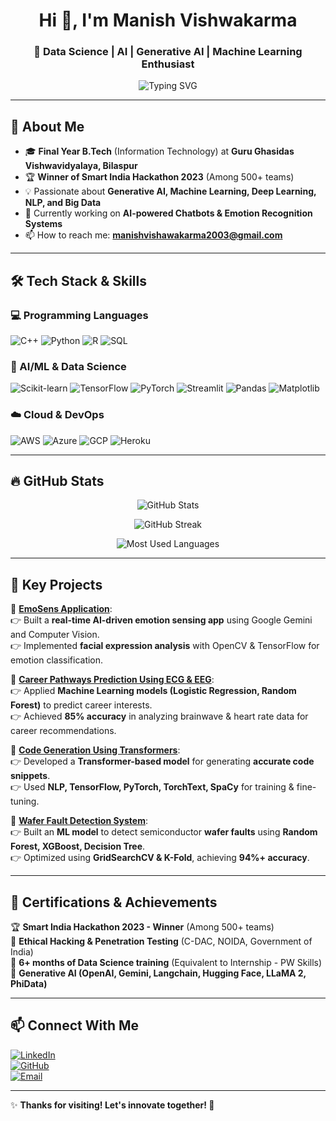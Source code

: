 <!-- Profile Header -->
<h1 align="center">Hi 👋, I'm Manish Vishwakarma</h1>
<h3 align="center">🚀 Data Science | AI | Generative AI | Machine Learning Enthusiast</h3>

<p align="center">
  <img src="https://readme-typing-svg.herokuapp.com?font=Fira+Code&pause=1000&color=F75C7E&width=435&lines=Welcome+to+my+GitHub+profile!;AI+%7C+ML+%7C+Big+Data+%7C+Generative+AI+🚀;Building+cool+projects+with+Python+%F0%9F%92%BB" alt="Typing SVG" />
</p>

---

## 📌 **About Me**  

- 🎓 **Final Year B.Tech** (Information Technology) at **Guru Ghasidas Vishwavidyalaya, Bilaspur**  
- 🏆 **Winner of Smart India Hackathon 2023** (Among 500+ teams)  
- 💡 Passionate about **Generative AI, Machine Learning, Deep Learning, NLP, and Big Data**  
- 🔭 Currently working on **AI-powered Chatbots & Emotion Recognition Systems**  
- 📫 How to reach me: **[manishvishawakarma2003@gmail.com](mailto:manishvishawakarma2003@gmail.com)**  

---

## 🛠 **Tech Stack & Skills**  

### **💻 Programming Languages**
![C++](https://img.shields.io/badge/C%2B%2B-00599C?style=for-the-badge&logo=c%2B%2B&logoColor=white)
![Python](https://img.shields.io/badge/Python-3776AB?style=for-the-badge&logo=python&logoColor=white)
![R](https://img.shields.io/badge/R-276DC3?style=for-the-badge&logo=r&logoColor=white)
![SQL](https://img.shields.io/badge/SQL-4479A1?style=for-the-badge&logo=postgresql&logoColor=white)

### **🔬 AI/ML & Data Science**
![Scikit-learn](https://img.shields.io/badge/Scikit--learn-F7931E?style=for-the-badge&logo=scikit-learn&logoColor=white)
![TensorFlow](https://img.shields.io/badge/TensorFlow-FF6F00?style=for-the-badge&logo=tensorflow&logoColor=white)
![PyTorch](https://img.shields.io/badge/PyTorch-EE4C2C?style=for-the-badge&logo=pytorch&logoColor=white)
![Streamlit](https://img.shields.io/badge/Streamlit-FF4B4B?style=for-the-badge&logo=streamlit&logoColor=white)
![Pandas](https://img.shields.io/badge/Pandas-150458?style=for-the-badge&logo=pandas&logoColor=white)
![Matplotlib](https://img.shields.io/badge/Matplotlib-0076A8?style=for-the-badge&logo=matplotlib&logoColor=white)

### **☁️ Cloud & DevOps**
![AWS](https://img.shields.io/badge/AWS-FF9900?style=for-the-badge&logo=amazon-aws&logoColor=white)
![Azure](https://img.shields.io/badge/Microsoft_Azure-0089D6?style=for-the-badge&logo=microsoft-azure&logoColor=white)
![GCP](https://img.shields.io/badge/Google_Cloud-4285F4?style=for-the-badge&logo=google-cloud&logoColor=white)
![Heroku](https://img.shields.io/badge/Heroku-430098?style=for-the-badge&logo=heroku&logoColor=white)

---

## 🔥 **GitHub Stats**  

<p align="center">
  <img src="https://github-readme-stats.vercel.app/api?username=vishwakarma9470&show_icons=true&theme=radical" alt="GitHub Stats" />
</p>

<p align="center">
  <img src="https://streak-stats.demolab.com/?user=vishwakarma9470&theme=dark&hide_border=false" alt="GitHub Streak" />
</p>

<p align="center">
  <img src="https://github-readme-stats.vercel.app/api/top-langs/?username=vishwakarma9470&layout=compact&theme=dark" alt="Most Used Languages" />
</p>

---

## 🚀 **Key Projects**  

🔹 **[EmoSens Application](https://github.com/vishwakarma9470/EmoSens)**:  
👉 Built a **real-time AI-driven emotion sensing app** using Google Gemini and Computer Vision.  
👉 Implemented **facial expression analysis** with OpenCV & TensorFlow for emotion classification.  

🔹 **[Career Pathways Prediction Using ECG & EEG](https://github.com/vishwakarma9470/Machine_Learning_Algorithms_-_Projects)**:  
👉 Applied **Machine Learning models (Logistic Regression, Random Forest)** to predict career interests.  
👉 Achieved **85% accuracy** in analyzing brainwave & heart rate data for career recommendations.  

🔹 **[Code Generation Using Transformers](https://github.com/vishwakarma9470/Code-Generation-Using-Transformers)**:  
👉 Developed a **Transformer-based model** for generating **accurate code snippets**.  
👉 Used **NLP, TensorFlow, PyTorch, TorchText, SpaCy** for training & fine-tuning.  

🔹 **[Wafer Fault Detection System](https://github.com/vishwakarma9470/Machine_Learning_Algorithms_-_Projects)**:  
👉 Built an **ML model** to detect semiconductor **wafer faults** using **Random Forest, XGBoost, Decision Tree**.  
👉 Optimized using **GridSearchCV & K-Fold**, achieving **94%+ accuracy**.  

---

## 📜 **Certifications & Achievements**  

🏆 **Smart India Hackathon 2023 - Winner** (Among 500+ teams)  
🔹 **Ethical Hacking & Penetration Testing** (C-DAC, NOIDA, Government of India)  
🔹 **6+ months of Data Science training** (Equivalent to Internship - PW Skills)  
🔹 **Generative AI (OpenAI, Gemini, Langchain, Hugging Face, LLaMA 2, PhiData)**  

---

## 📫 **Connect With Me**  

[![LinkedIn](https://img.shields.io/badge/LinkedIn-blue?style=for-the-badge&logo=linkedin)](https://www.linkedin.com/in/manish-vishwakarma-000739227/)  
[![GitHub](https://img.shields.io/badge/GitHub-333?style=for-the-badge&logo=github)](https://github.com/vishwakarma9470)  
[![Email](https://img.shields.io/badge/Email-red?style=for-the-badge&logo=gmail)](mailto:manishvishawakarma2003@gmail.com)  

---

✨ **Thanks for visiting! Let's innovate together! 🚀**  


